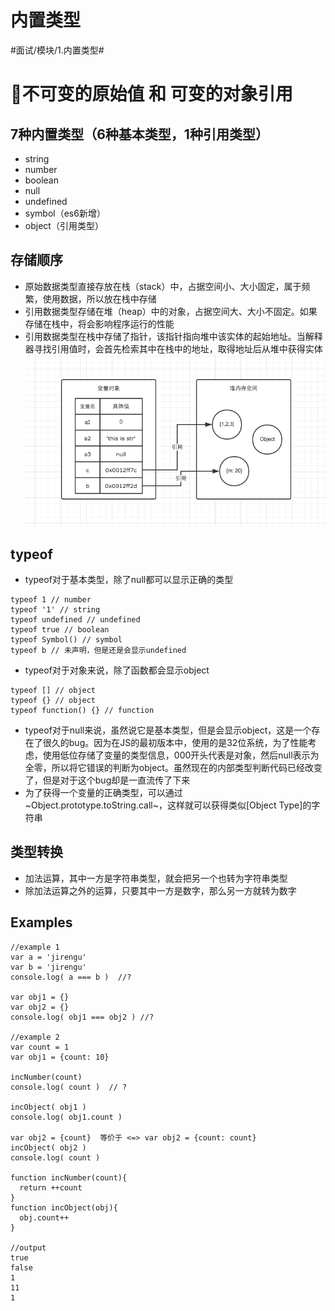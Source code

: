 # 内置类型
#面试/模块/1.内置类型#

# 👊不可变的原始值 和 可变的对象引用
## 7种内置类型（6种基本类型，1种引用类型）
* string
* number
* boolean
* null
* undefined
* symbol（es6新增）
* object（引用类型）

## 存储顺序
* 原始数据类型直接存放在栈（stack）中，占据空间小、大小固定，属于频繁，使用数据，所以放在栈中存储
* 引用数据类型存储在堆（heap）中的对象，占据空间大、大小不固定。如果存储在栈中，将会影响程序运行的性能
* 引用数据类型在栈中存储了指针，该指针指向堆中该实体的起始地址。当解释器寻找引用值时，会首先检索其中在栈中的地址，取得地址后从堆中获得实体
![](./assets/image/内置类型/1.png)

## typeof
* typeof对于基本类型，除了null都可以显示正确的类型
```
typeof 1 // number
typeof '1' // string
typeof undefined // undefined
typeof true // boolean
typeof Symbol() // symbol
typeof b // 未声明，但是还是会显示undefined
```
* typeof对于对象来说，除了函数都会显示object
```
typeof [] // object
typeof {} // object
typeof function() {} // function
```
* typeof对于null来说，虽然说它是基本类型，但是会显示object，这是一个存在了很久的bug。因为在JS的最初版本中，使用的是32位系统，为了性能考虑，使用低位存储了变量的类型信息，000开头代表是对象，然后null表示为全零，所以将它错误的判断为object。虽然现在的内部类型判断代码已经改变了，但是对于这个bug却是一直流传了下来
* 为了获得一个变量的正确类型，可以通过 ~Object.prototype.toString.call~，这样就可以获得类似[Object Type]的字符串

## 类型转换
* 加法运算，其中一方是字符串类型，就会把另一个也转为字符串类型
* 除加法运算之外的运算，只要其中一方是数字，那么另一方就转为数字


## Examples
```
//example 1
var a = 'jirengu'
var b = 'jirengu'
console.log( a === b )  //?

var obj1 = {}
var obj2 = {}
console.log( obj1 === obj2 ) //?

//example 2
var count = 1
var obj1 = {count: 10}

incNumber(count)
console.log( count )  // ?

incObject( obj1 )
console.log( obj1.count )

var obj2 = {count}  等价于 <=> var obj2 = {count: count}
incObject( obj2 )
console.log( count )

function incNumber(count){
  return ++count
}
function incObject(obj){
  obj.count++
}

//output
true
false
1
11
1
```